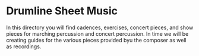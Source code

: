 # Drumline Sheet Music

In this directory you will find cadences, exercises, concert pieces, and show pieces for marching percussion and concert percussion.
In time we will be creating guides for the various pieces provided byu the composer as well as recordings.
